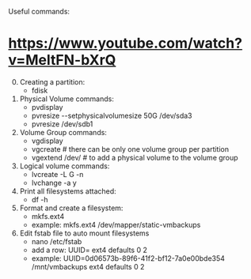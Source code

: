 Useful commands:

# https://www.youtube.com/watch?v=MeltFN-bXrQ

0. Creating a partition:
    - fdisk
1. Physical Volume commands:
    - pvdisplay
    - pvresize --setphysicalvolumesize 50G /dev/sda3
    - pvresize /dev/sdb1
2. Volume Group commands:
    - vgdisplay
    - vgcreate <name> <physical-volume-name> # there can be only one volume group per partition
    - vgextend <name> /dev/<physical-volume-name> # to add a physical volume to the volume group
3. Logical volume commands:
    - lvcreate <existing-volume-group-name> -L <size-in-gb>G -n <name>
    - lvchange -a y <existing-lv-name>
4. Print all filesystems attached:
    - df -h
5. Format and create a filesystem:
    - mkfs.ext4 <mapper-path>
    - example: mkfs.ext4 /dev/mapper/static-vmbackups
6. Edit fstab file to auto mount filesystems
    - nano /etc/fstab
    - add a row: UUID=<blkid of your lv> <mount-path> ext4 defaults 0 2
    - example: UUID=0d06573b-89f6-41f2-bf12-7a0e00bde354 /mnt/vmbackups ext4 defaults 0 2